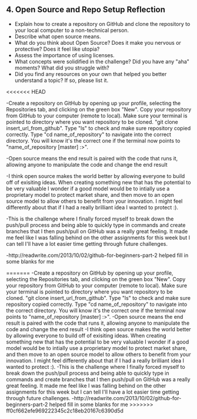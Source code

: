 ## 4. Open Source and Repo Setup Reflection

- Explain how to create a repository on GitHub and clone the repository to your local computer to a non-technical person.
- Describe what open source means.
- What do you think about Open Source? Does it make you nervous or protective? Does it feel like utopia?
- Assess the importance of using licenses.
- What concepts were solidified in the challenge? Did you have any "aha" moments? What did you struggle with?
- Did you find any resources on your own that helped you better understand a topic? If so, please list it.

<<<<<<< HEAD
<p>-Create a repository on GitHub by opening up your profile, selecting the Repositories tab, and clicking on the green box "New". Copy your repository from GitHub to your computer (remote to local). Make sure your terminal is pointed to directory where you want repository to be cloned. "git clone insert_url_from_github". Type "ls" to check and make sure repository copied correctly. Type "cd name_of_repository" to navigate into the correct directory. You will know it's the correct one if the terminal now points to "name_of_repository [master] :>".</p>
<p>-Open source means the end result is paired with the code that runs it, allowing anyone to manipulate the code and change the end result</p>
<p>-I think open source makes the world better by allowing everyone to build off of exisiting ideas. When creating something new that has the potential to be very valuable I wonder if a good model would be to intially use a proprietary model to protect market share, and then move to an open source model to allow others to benefit from your innovation. I might feel differently about that if I had a really brilliant idea I wanted to protect :).</p>
<p>-This is the challenge where I finally forced myself to break down the push/pull process and being able to quickly type in commands and create branches that I then push/pull on GitHub was a really great feeling. It made me feel like I was falling behind on the other assignments for this week but I can tell I'll have a lot easier time getting through future challenges.</p>
<p>-http://readwrite.com/2013/10/02/github-for-beginners-part-2 helped fill in some blanks for me</p>
=======
-Create a repository on GitHub by opening up your profile, selecting the Repositories tab, and clicking on the green box "New". Copy your repository from GitHub to your computer (remote to local). Make sure your terminal is pointed to directory where you want repository to be cloned. "git clone insert_url_from_github". Type "ls" to check and make sure repository copied correctly. Type "cd name_of_repository" to navigate into the correct directory. You will know it's the correct one if the terminal now points to "name_of_repository [master] :>".
-Open source means the end result is paired with the code that runs it, allowing anyone to manipulate the code and change the end result
-I think open source makes the world better by allowing everyone to build off of exisiting ideas. When creating something new that has the potential to be very valuable I wonder if a good model would be to intially use a proprietary model to protect market share, and then move to an open source model to allow others to benefit from your innovation. I might feel differently about that if I had a really brilliant idea I wanted to protect :).
-This is the challenge where I finally forced myself to break down the push/pull process and being able to quickly type in commands and create branches that I then push/pull on GitHub was a really great feeling. It made me feel like I was falling behind on the other assignments for this week but I can tell I'll have a lot easier time getting through future challenges.
-http://readwrite.com/2013/10/02/github-for-beginners-part-2 helped fill in some blanks for me
>>>>>>> ff0cf662efe969222345c2c18eb20167c6390d5d

